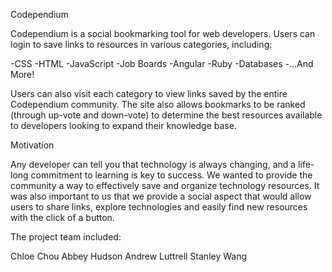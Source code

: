 Codependium

Codependium is a social bookmarking tool for web developers. Users can login to save links to resources in various categories, including:

-CSS
-HTML
-JavaScript
-Job Boards
-Angular
-Ruby
-Databases
-...And More!

Users can also visit each category to view links saved by the entire Codependium community. The site also allows bookmarks to be ranked (through up-vote and down-vote) to determine the best resources available to developers looking to expand their knowledge base.

Motivation

Any developer can tell you that technology is always changing, and a life-long commitment to learning is key to success. We wanted to provide the community a way to effectively save and organize technology resources. It was also important to us that we provide a social aspect that would allow users to share links, explore technologies and easily find new resources with the click of a button.

The project team included:

Chloe Chou
Abbey Hudson
Andrew Luttrell
Stanley Wang
